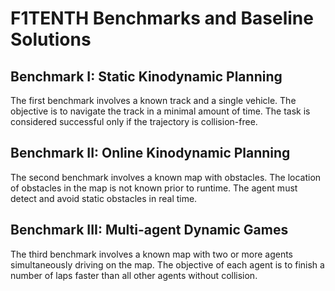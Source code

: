 # F1TENTH Benchmarks and Baseline Solutions

## Benchmark I: Static Kinodynamic Planning
The first benchmark involves a known track and a single vehicle. The objective is to navigate the track in a minimal amount of time. The task is considered successful only if the trajectory is collision-free.

## Benchmark II: Online Kinodynamic Planning
The second benchmark involves a known map with obstacles. The location of obstacles in the map is not known prior to runtime. The agent must detect and avoid static obstacles in real time.

## Benchmark III: Multi-agent Dynamic Games
The third benchmark involves a known map with two or more agents simultaneously driving on the map. The objective of each agent is to finish a number of laps faster than all other agents without collision.
